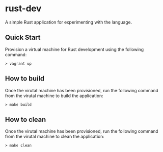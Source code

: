 # rust-dev

A simple Rust application for experimenting with the language.

## Quick Start

Provision a virtual machine for Rust development using the following command:
```
> vagrant up
```

## How to build

Once the virutal machine has been provisioned, run the following command from the virutal machine to build the application:
```
> make build
```

## How to clean

Once the virutal machine has been provisioned, run the following command from the virutal machine to clean the application:
```
> make clean
```
